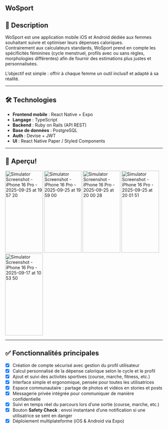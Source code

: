 ## WoSport

## 🚀 Description
WoSport est une application mobile iOS et Android dédiée aux femmes souhaitant suivre et optimiser leurs dépenses caloriques.  
Contrairement aux calculateurs standards, WoSport prend en compte les spécificités féminines (cycle menstruel, profils avec ou sans règles, morphologies différentes) afin de fournir des estimations plus justes et personnalisées.  

L’objectif est simple : offrir à chaque femme un outil inclusif et adapté à sa réalité.  

---

## 🛠️ Technologies
- **Frontend mobile** : React Native + Expo  
- **Langage** : TypeScript  
- **Backend** : Ruby on Rails (API REST)  
- **Base de données** : PostgreSQL  
- **Auth** : Devise + JWT  
- **UI** : React Native Paper / Styled Components  

---

## 📸 Aperçu!
<img width="120" height="262" alt="Simulator Screenshot - iPhone 16 Pro - 2025-09-25 at 19 57 20" src="https://github.com/user-attachments/assets/f5a8f847-edb9-4ef4-b6d9-6d84c8cc17e2" />
<img width="120" height="262" alt="Simulator Screenshot - iPhone 16 Pro - 2025-09-25 at 19 59 00" src="https://github.com/user-attachments/assets/b41f6d1b-4470-4c98-bfac-4ce5fc1e7586" />
<img width="120" height="262" alt="Simulator Screenshot - iPhone 16 Pro - 2025-09-25 at 20 00 28" src="https://github.com/user-attachments/assets/98b99d7b-a1b5-46f4-aa8b-97416683baa7" />
<img width="120" height="262" alt="Simulator Screenshot - iPhone 16 Pro - 2025-09-25 at 20 01 51" src="https://github.com/user-attachments/assets/2506aad7-fc26-4e0a-be2a-18b409b22cbb" />
<img width="120" height="262" alt="Simulator Screenshot - iPhone 16 Pro - 2025-09-17 at 10 53 50" src="https://github.com/user-attachments/assets/a73ff2ca-0b4f-452e-9ad4-2f3afd5d6e69" />


---

## ✅ Fonctionnalités principales
- [x] Création de compte sécurisé avec gestion du profil utilisateur  
- [x] Calcul personnalisé de la dépense calorique selon le cycle et le profil  
- [x] Ajout et suivi des activités sportives (course, marche, fitness, etc.)  
- [x] Interface simple et ergonomique, pensée pour toutes les utilisatrices  
- [x] Espace communautaire : partage de photos et vidéos en stories et posts  
- [x] Messagerie privée intégrée pour communiquer de manière confidentielle  
- [x] Suivi en temps réel du parcours lors d’une sortie (course, marche, etc.)  
- [x] Bouton **Safety Check** : envoi instantané d’une notification si une utilisatrice se sent en danger  
- [x] Déploiement multiplateforme (iOS & Android via Expo)
